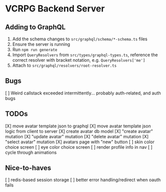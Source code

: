 # VCRPG Backend Server

## Adding to GraphQL

1. Add the schema changes to `src/graphql/schema/*-schema.ts` files
1. Ensure the server is running
1. Run `npm run generate`
1. Import `QueryResolvers` from `src/types/graphql-types.ts`, reference the correct resolver with bracket notation, e.g. `QueryResolvers['me']`
1. Attach to `src/graphql/resolvers/root-resolver.ts`

## Bugs

[ ] Weird callstack exceeded intermittently... probably auth-related, and auth bugs

## TODOs

[X] move avatar template json to graphql
[X] move avatar template json logic from client to server
[X] create avatar db model
[X] "create avatar" mutation
[X] "update avatar" mutation
[X] "delete avatar" mutation
[X] "select avatar" mutation
[X] avatars page with "new" button
[ ] skin color choice screen
[ ] eye color choice screen
[ ] render profile info in nav
[ ] cycle through animations

## Nice-to-haves

[ ] redis-based session storage
[ ] better error handling/redirect when oauth fails
